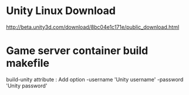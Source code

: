 # Unity Linux Download

http://beta.unity3d.com/download/8bc04e1c171e/public_download.html


# Game server container build makefile

build-unity attribute : Add option -username 'Unity username' -password 'Unity password'

